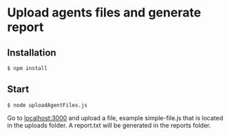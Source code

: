 # Upload agents files and generate report

## Installation

```
$ npm install
```

## Start

```
$ node uploadAgentFiles.js
```

Go to [localhost:3000](https://localhost:3000) and upload a file, example simple-file.js that is located in the uploads folder. A report.txt will be generated in the reports folder.